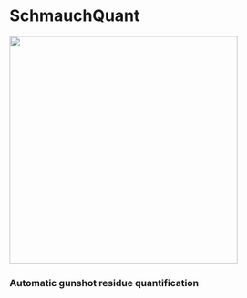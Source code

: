 # SchmauchQuant
<img src="https://github.com/user-attachments/assets/3cbffa52-4978-4b24-b59d-6db8a1b08bca" width="400" height="400">



### Automatic gunshot residue quantification
